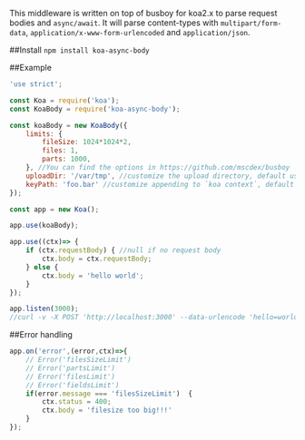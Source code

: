 This middleware is written on top of busboy for koa2.x to parse request bodies and ``async/await``.
It will parse content-types with `multipart/form-data`, `application/x-www-form-urlencoded` and `application/json`.

##Install
``npm install koa-async-body``

##Example
```javascript
'use strict';

const Koa = require('koa');
const KoaBody = require('koa-async-body');

const koaBody = new KoaBody({
    limits: {
        fileSize: 1024*1024*2,
        files: 1,
        parts: 1000,
    }, //You can find the options in https://github.com/mscdex/busboy
    uploadDir: '/var/tmp', //customize the upload directory, default use require('os').tmpDir()
    keyPath: 'foo.bar' //customize appending to `koa context`, default use `ctx.requestBody`
});

const app = new Koa();

app.use(koaBody);

app.use((ctx)=> {
    if (ctx.requestBody) { //null if no request body
        ctx.body = ctx.requestBody;
    } else {
        ctx.body = 'hello world';
    }
});

app.listen(3000);
//curl -v -X POST 'http://localhost:3000' --data-urlencode 'hello=world'
```

##Error handling
```javascript
app.on('error',(error,ctx)=>{
    // Error('filesSizeLimit')
    // Error('partsLimit')
    // Error('filesLimit')
    // Error('fieldsLimit')
    if(error.message === 'filesSizeLimit')  {
        ctx.status = 400;
        ctx.body = 'filesize too big!!!'
    }
});
